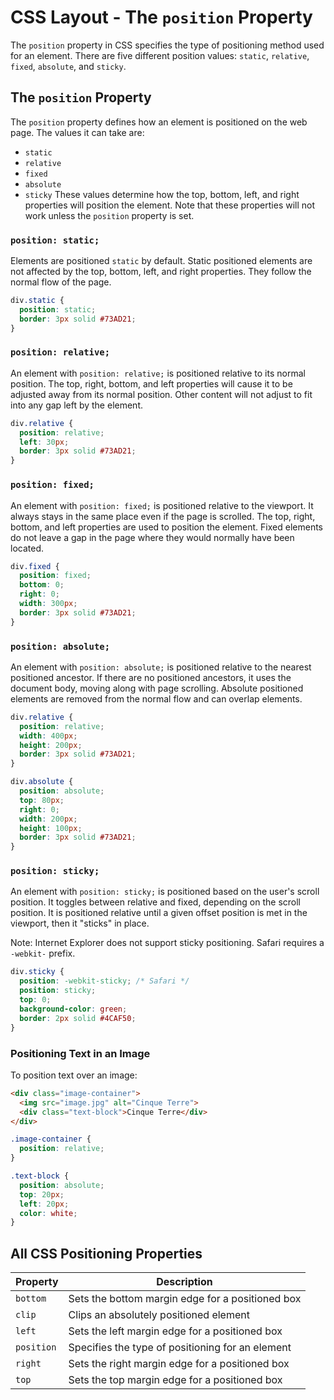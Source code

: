 # CSS Layout - The `position` Property
The `position` property in CSS specifies the type of positioning method used for an element. There are five different position values: `static`, `relative`, `fixed`, `absolute`, and `sticky`.
## The `position` Property
The `position` property defines how an element is positioned on the web page. The values it can take are:
- `static`
- `relative`
- `fixed`
- `absolute`
- `sticky`
These values determine how the top, bottom, left, and right properties will position the element. Note that these properties will not work unless the `position` property is set.
### `position: static;`
Elements are positioned `static` by default. Static positioned elements are not affected by the top, bottom, left, and right properties. They follow the normal flow of the page.

```css
div.static {
  position: static;
  border: 3px solid #73AD21;
}
```

### `position: relative;`

An element with `position: relative;` is positioned relative to its normal position. The top, right, bottom, and left properties will cause it to be adjusted away from its normal position. Other content will not adjust to fit into any gap left by the element.

```css
div.relative {
  position: relative;
  left: 30px;
  border: 3px solid #73AD21;
}
```

### `position: fixed;`

An element with `position: fixed;` is positioned relative to the viewport. It always stays in the same place even if the page is scrolled. The top, right, bottom, and left properties are used to position the element. Fixed elements do not leave a gap in the page where they would normally have been located.

```css
div.fixed {
  position: fixed;
  bottom: 0;
  right: 0;
  width: 300px;
  border: 3px solid #73AD21;
}
```

### `position: absolute;`

An element with `position: absolute;` is positioned relative to the nearest positioned ancestor. If there are no positioned ancestors, it uses the document body, moving along with page scrolling. Absolute positioned elements are removed from the normal flow and can overlap elements.

```css
div.relative {
  position: relative;
  width: 400px;
  height: 200px;
  border: 3px solid #73AD21;
}

div.absolute {
  position: absolute;
  top: 80px;
  right: 0;
  width: 200px;
  height: 100px;
  border: 3px solid #73AD21;
}
```

### `position: sticky;`

An element with `position: sticky;` is positioned based on the user's scroll position. It toggles between relative and fixed, depending on the scroll position. It is positioned relative until a given offset position is met in the viewport, then it "sticks" in place.

Note: Internet Explorer does not support sticky positioning. Safari requires a `-webkit-` prefix.

```css
div.sticky {
  position: -webkit-sticky; /* Safari */
  position: sticky;
  top: 0;
  background-color: green;
  border: 2px solid #4CAF50;
}
```

### Positioning Text in an Image

To position text over an image:

```html
<div class="image-container">
  <img src="image.jpg" alt="Cinque Terre">
  <div class="text-block">Cinque Terre</div>
</div>
```

```css
.image-container {
  position: relative;
}

.text-block {
  position: absolute;
  top: 20px;
  left: 20px;
  color: white;
}
```

## All CSS Positioning Properties

| Property  | Description                                            |
|-----------|--------------------------------------------------------|
| `bottom`  | Sets the bottom margin edge for a positioned box       |
| `clip`    | Clips an absolutely positioned element                 |
| `left`    | Sets the left margin edge for a positioned box         |
| `position`| Specifies the type of positioning for an element       |
| `right`   | Sets the right margin edge for a positioned box        |
| `top`     | Sets the top margin edge for a positioned box          |
